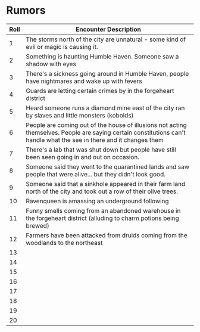 # Rumors

| Roll | Encounter Description |
|------|------------------------|
| 1    | The storms north of the city are unnatural - some kind of evil or magic is causing it.                    |
| 2    | Something is haunting Humble Haven. Someone saw a shadow with eyes            |
| 3    | There's a sickness going around in Humble Haven, people have nightmares and wake up with fevers                     |
| 4    |  Guards are letting certain crimes by in the forgeheart district                    |
| 5    |  Heard someone runs a diamond mine east of the city ran by slaves and little monsters (kobolds)                    |
| 6    |  People are coming out of the house of illusions not acting themselves. People are saying certain constitutions can't handle what the see in there and it changes them                    |
| 7    | There's a lab that was shut down but people have still been seen going in and out on occasion.                     |
| 8    | Someone said they went to the quarantined lands and saw people that were alive... but they didn't look good.                     |
| 9    | Someone said that a sinkhole appeared in their farm land north of the city and took out a row of their olive trees.                     |
| 10   | Ravenqueen is amassing an underground following                     |
| 11   | Funny smells coming from an abandoned warehouse in the forgeheart district (alluding to charm potions being brewed)                    |
| 12   | Farmers have been attacked from druids coming from the woodlands to the northeast                     |
| 13   |                      |
| 14   |                      |
| 15   |                      |
| 16   |                      |
| 17   |                      |
| 18   |                      |
| 19   |                      |
| 20   |                      |